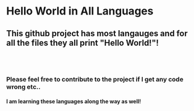 <h1>Hello World in All Languages</h1>
<h2>This github project has most langauges and for all the files they all print "Hello World!"!</h2>
<br/>
<br/>
<h3>Please feel free to contribute to the project if I get any code wrong etc..</h3>
<h4>I am learning these languages along the way as well!</h4>
